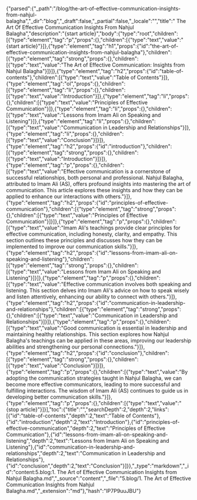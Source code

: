 {"parsed":{"_path":"/blog/the-art-of-effective-communication-insights-from-nahjul-balagha","_dir":"blog","_draft":false,"_partial":false,"_locale":"","title":" The Art Of Effective Communication Insights From Nahjul Balagha","description":"{start article}","body":{"type":"root","children":[{"type":"element","tag":"p","props":{},"children":[{"type":"text","value":"{start article}"}]},{"type":"element","tag":"h1","props":{"id":"the-art-of-effective-communication-insights-from-nahjul-balagha"},"children":[{"type":"element","tag":"strong","props":{},"children":[{"type":"text","value":"The Art of Effective Communication: Insights from Nahjul Balagha"}]}]},{"type":"element","tag":"h2","props":{"id":"table-of-contents"},"children":[{"type":"text","value":"Table of Contents"}]},{"type":"element","tag":"ol","props":{},"children":[{"type":"element","tag":"li","props":{},"children":[{"type":"text","value":"Introduction"}]},{"type":"element","tag":"li","props":{},"children":[{"type":"text","value":"Principles of Effective Communication"}]},{"type":"element","tag":"li","props":{},"children":[{"type":"text","value":"Lessons from Imam Ali on Speaking and Listening"}]},{"type":"element","tag":"li","props":{},"children":[{"type":"text","value":"Communication in Leadership and Relationships"}]},{"type":"element","tag":"li","props":{},"children":[{"type":"text","value":"Conclusion"}]}]},{"type":"element","tag":"h2","props":{"id":"introduction"},"children":[{"type":"element","tag":"strong","props":{},"children":[{"type":"text","value":"Introduction"}]}]},{"type":"element","tag":"p","props":{},"children":[{"type":"text","value":"Effective communication is a cornerstone of successful relationships, both personal and professional. Nahjul Balagha, attributed to Imam Ali (AS), offers profound insights into mastering the art of communication. This article explores these insights and how they can be applied to enhance our interactions with others."}]},{"type":"element","tag":"h2","props":{"id":"principles-of-effective-communication"},"children":[{"type":"element","tag":"strong","props":{},"children":[{"type":"text","value":"Principles of Effective Communication"}]}]},{"type":"element","tag":"p","props":{},"children":[{"type":"text","value":"Imam Ali's teachings provide clear principles for effective communication, including honesty, clarity, and empathy. This section outlines these principles and discusses how they can be implemented to improve our communication skills."}]},{"type":"element","tag":"h2","props":{"id":"lessons-from-imam-ali-on-speaking-and-listening"},"children":[{"type":"element","tag":"strong","props":{},"children":[{"type":"text","value":"Lessons from Imam Ali on Speaking and Listening"}]}]},{"type":"element","tag":"p","props":{},"children":[{"type":"text","value":"Effective communication involves both speaking and listening. This section delves into Imam Ali's advice on how to speak wisely and listen attentively, enhancing our ability to connect with others."}]},{"type":"element","tag":"h2","props":{"id":"communication-in-leadership-and-relationships"},"children":[{"type":"element","tag":"strong","props":{},"children":[{"type":"text","value":"Communication in Leadership and Relationships"}]}]},{"type":"element","tag":"p","props":{},"children":[{"type":"text","value":"Good communication is essential in leadership and maintaining healthy relationships. This section explores how Nahjul Balagha's teachings can be applied in these areas, improving our leadership abilities and strengthening our personal connections."}]},{"type":"element","tag":"h2","props":{"id":"conclusion"},"children":[{"type":"element","tag":"strong","props":{},"children":[{"type":"text","value":"Conclusion"}]}]},{"type":"element","tag":"p","props":{},"children":[{"type":"text","value":"By adopting the communication strategies taught in Nahjul Balagha, we can become more effective communicators, leading to more successful and fulfilling interactions. The wisdom of Imam Ali (AS) continues to guide us in developing better communication skills."}]},{"type":"element","tag":"p","props":{},"children":[{"type":"text","value":"{stop article}"}]}],"toc":{"title":"","searchDepth":2,"depth":2,"links":[{"id":"table-of-contents","depth":2,"text":"Table of Contents"},{"id":"introduction","depth":2,"text":"Introduction"},{"id":"principles-of-effective-communication","depth":2,"text":"Principles of Effective Communication"},{"id":"lessons-from-imam-ali-on-speaking-and-listening","depth":2,"text":"Lessons from Imam Ali on Speaking and Listening"},{"id":"communication-in-leadership-and-relationships","depth":2,"text":"Communication in Leadership and Relationships"},{"id":"conclusion","depth":2,"text":"Conclusion"}]}},"_type":"markdown","_id":"content:5.blog:1. The Art of Effective Communication Insights from Nahjul Balagha.md","_source":"content","_file":"5.blog/1. The Art of Effective Communication Insights from Nahjul Balagha.md","_extension":"md"},"hash":"IP7P9uuJBU"}